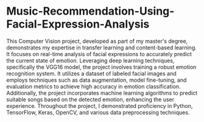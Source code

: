 # Music-Recommendation-Using-Facial-Expression-Analysis

This Computer Vision project, developed as part of my master's degree, demonstrates my expertise in transfer learning and content-based learning. It focuses on real-time analysis of facial expressions to accurately predict the current state of emotion. Leveraging deep learning techniques, specifically the VGG16 model, the project involves training a robust emotion recognition system. It utilizes a dataset of labeled facial images and employs techniques such as data augmentation, model fine-tuning, and evaluation metrics to achieve high accuracy in emotion classification. Additionally, the project incorporates machine learning algorithms to predict suitable songs based on the detected emotion, enhancing the user experience. Throughout the project, I demonstrated proficiency in Python, TensorFlow, Keras, OpenCV, and various data preprocessing techniques.
